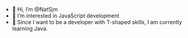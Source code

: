 - 👋 Hi, I’m @NatSjm
- 👀 I’m interested in JavaScript development
- 🌱 Since I want to be a developer with T-shaped skills, I am currently learning Java.
